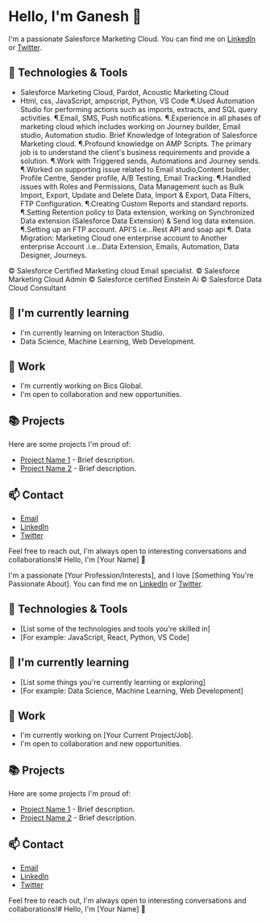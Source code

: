# Hello, I'm Ganesh 👋

I'm a passionate Salesforce Marketing Cloud. You can find me on [LinkedIn](https://www.linkedin.com/yourprofile) or [Twitter](https://twitter.com/yourhandle).

## 🔧 Technologies & Tools

- Salesforce Marketing Cloud, Pardot, Acoustic Marketing Cloud
- Html, css, JavaScript, ampscript, Python, VS Code
¶.Used Automation Studio for performing actions such as imports, extracts, and SQL query activities.
¶.Email, SMS, Push notifications.
¶.Experience in all phases of marketing cloud which includes working on Journey builder, Email studio, Automation studio. Brief Knowledge of Integration of Salesforce Marketing cloud.
¶.Profound knowledge on AMP Scripts. The primary job is to understand the client's business requirements and provide a solution.
¶.Work with Triggered sends, Automations and Journey sends.
¶.Worked on supporting issue related to Email studio,Content builder, Profile Centre, Sender profile, A/B Testing, Email Tracking.
¶.Handled issues with Roles and Permissions, Data Management such as Bulk Import,
Export, Update and Delete Data, Import & Export, Data Filters, FTP Configuration.
¶.Creating Custom Reports and standard reports.
¶.Setting Retention policy to Data extension, working on Synchronized Data extension (Salesforce Data Extension) & Send log data extension.
¶.Setting up an FTP account. API'S i.e...Rest API and soap api
¶. Data Migration: Marketing Cloud one enterprise account to Another enterprise Account .i.e...Data Extension, Emails, Automation, Data Designer, Journeys.


© Salesforce Certified Marketing cloud Email specialist.
© Salesforce Marketing Cloud Admin
© Salesforce certified  Einstein Ai
© Salesforce Data Cloud Consultant

## 🌱 I'm currently learning

-  I'm currently learning on Interaction Studio.
-  Data Science, Machine Learning, Web Development.

## 💼 Work

- I'm currently working on Bics Global.
- I'm open to collaboration and new opportunities.

## 📚 Projects

Here are some projects I'm proud of:

- [Project Name 1](https://github.com/yourusername/repo1) - Brief description.
- [Project Name 2](https://github.com/yourusername/repo2) - Brief description.

## 📫 Contact

- [Email](mailto:youremail@example.com)
- [LinkedIn](https://www.linkedin.com/yourprofile)
- [Twitter](https://twitter.com/yourhandle)

Feel free to reach out, I'm always open to interesting conversations and collaborations!# Hello, I'm [Your Name] 👋

I'm a passionate [Your Profession/Interests], and I love [Something You're Passionate About]. You can find me on [LinkedIn](https://www.linkedin.com/yourprofile) or [Twitter](https://twitter.com/yourhandle).

## 🔧 Technologies & Tools

- [List some of the technologies and tools you're skilled in]
- [For example: JavaScript, React, Python, VS Code]

## 🌱 I'm currently learning

- [List some things you're currently learning or exploring]
- [For example: Data Science, Machine Learning, Web Development]

## 💼 Work

- I'm currently working on [Your Current Project/Job].
- I'm open to collaboration and new opportunities.

## 📚 Projects

Here are some projects I'm proud of:

- [Project Name 1](https://github.com/yourusername/repo1) - Brief description.
- [Project Name 2](https://github.com/yourusername/repo2) - Brief description.

## 📫 Contact

- [Email](mailto:youremail@example.com)
- [LinkedIn](https://www.linkedin.com/yourprofile)
- [Twitter](https://twitter.com/yourhandle)

Feel free to reach out, I'm always open to interesting conversations and collaborations!# Hello, I'm [Your Name] 👋
